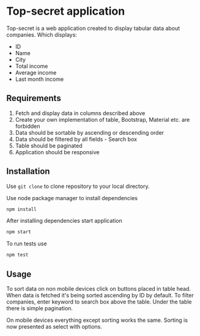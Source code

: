 # Top-secret application

Top-secret is a web application created  to display tabular data about companies.
Which displays:
- ID
- Name
- City
- Total income
- Average income
- Last month income

## Requirements

1. Fetch and display data in columns described above
2. Create your own implementation of table, Bootstrap, Material etc. are forbidden
3. Data should be sortable by ascending or descending order
4. Data should be filtered by all fields - Search box
5. Table should be paginated
6. Application should be responsive

## Installation

Use ```git clone``` to clone repository to your local directory.

Use node package manager to install dependencies

```bash
npm install
```

After installing dependencies start application
```bash
npm start
```

To run tests use
```bash
npm test
```

## Usage

To sort data on non mobile devices click on buttons placed in table head.
When data is fetched it's being sorted ascending by ID by default. To filter
companies, enter keyword to search box above the table. Under the table there is simple
pagination.

On mobile devices everything except sorting works the same. Sorting is now presented as
select with options.